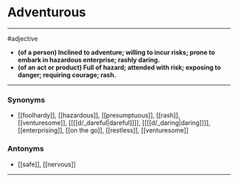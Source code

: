 # Adventurous
---
#adjective
- **(of a person) Inclined to adventure; willing to incur risks; prone to embark in hazardous enterprise; rashly daring.**
- **(of an act or product) Full of hazard; attended with risk; exposing to danger; requiring courage; rash.**
---
### Synonyms
- [[foolhardy]], [[hazardous]], [[presumptuous]], [[rash]], [[venturesome]], [[[[d/_dareful|dareful]]]], [[[[d/_daring|daring]]]], [[enterprising]], [[on the go]], [[restless]], [[venturesome]]
### Antonyms
- [[safe]], [[nervous]]
---
